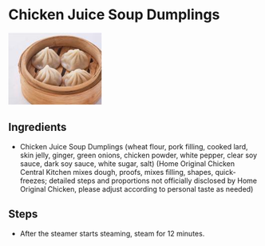# Chicken Juice Soup Dumplings

![鸡汁汤包](../../images/%E9%B8%A1%E6%B1%81%E6%B1%A4%E5%8C%85.png)


## Ingredients
- Chicken Juice Soup Dumplings (wheat flour, pork filling, cooked lard, skin jelly, ginger, green onions, chicken powder, white pepper, clear soy sauce, dark soy sauce, white sugar, salt) (Home Original Chicken Central Kitchen mixes dough, proofs, mixes filling, shapes, quick-freezes; detailed steps and proportions not officially disclosed by Home Original Chicken, please adjust according to personal taste as needed)

## Steps
- After the steamer starts steaming, steam for 12 minutes.